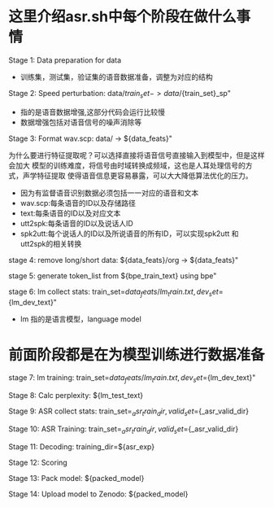 # 这里介绍asr.sh中每个阶段在做什么事情

Stage 1: Data preparation for data
- 训练集，测试集，验证集的语音数据准备，调整为对应的结构

Stage 2: Speed perturbation: data/${train_set} -> data/${train_set}_sp" 
- 指的是语音数据增强,这部分代码会运行比较慢
- 数据增强包括对语音信号的噪声消除等

Stage 3: Format wav.scp: data/ -> ${data_feats}"

为什么要进行特征提取呢？可以选择直接将语音信号直接输入到模型中，但是这样会加大
模型的训练难度，将信号由时域转换成频域，这也是人耳处理信号的方式，声学特征提取
使得语音信息更容易暴露，可以大大降低算法优化的压力。

- 因为有监督语音识别数据必须包括一一对应的语音和文本
- wav.scp:每条语音的ID以及存储路径
- text:每条语音的ID以及对应文本
- utt2spk:每条语音的ID以及说话人ID
- spk2utt:每个说话人的ID以及所说语音的所有ID，可以实现spk2utt 和 utt2spk的相关转换

stage 4: remove long/short data: ${data_feats}/org -> ${data_feats}"

stage 5: generate token_list from ${bpe_train_text} using bpe"

stage 6: lm collect stats: train_set=${data_feats}/lm_train.txt, dev_set=${lm_dev_text}"

- lm 指的是语言模型，language model

# 前面阶段都是在为模型训练进行数据准备

stage 7: lm training: train_set=${data_feats}/lm_train.txt, dev_set=${lm_dev_text}"

Stage 8: Calc perplexity: ${lm_test_text}

Stage 9: ASR collect stats: train_set=${_asr_train_dir}, valid_set=${_asr_valid_dir}

Stage 10: ASR Training: train_set=${_asr_train_dir}, valid_set=${_asr_valid_dir}

Stage 11: Decoding: training_dir=${asr_exp}

Stage 12: Scoring

Stage 13: Pack model: ${packed_model}

Stage 14: Upload model to Zenodo: ${packed_model}


